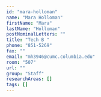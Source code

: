 ```yaml
---
id: "mara-holloman"
name: "Mara Holloman"
firstName: "Mara"
lastName: "Holloman"
postNominalLetters: ""
title: "Tech B "
phone: "851-5269"
fax: ""
email: "mh3946@cumc.columbia.edu"
room: "507"
url: ""
group: "Staff"
researchAreas: []
tags: []
---
```

